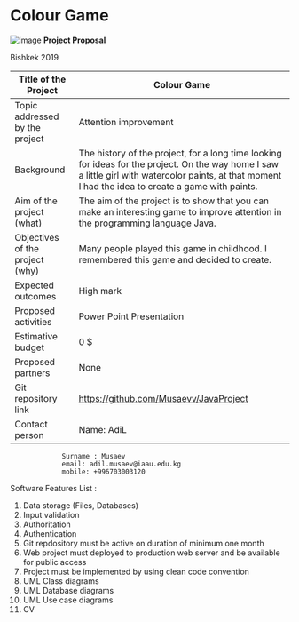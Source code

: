 # Colour Game
![image](https://user-images.githubusercontent.com/44166990/56513684-0dd1f580-6555-11e9-8ac0-6466ed3238c2.png)
**Project Proposal**






Bishkek 2019

Title of the Project | Colour Game
-- | --
Topic addressed by the project | Attention improvement
Background | The history of the project, for a long time looking for ideas for the project. On the way home I saw a little girl with watercolor paints, at that moment I had the idea to create a game with paints.
Aim of the project (what) | The aim of the project is to show that you can make an interesting game to improve attention in the programming language Java.
Objectives of the project (why) | Many people played this game in childhood. I remembered this game and decided to create.
Expected outcomes | High mark
Proposed activities | Power Point Presentation
Estimative budget | 0 $
Proposed partners | None
Git repository link | https://github.com/Musaevv/JavaProject
Contact person | Name: AdiL
                 Surname : Musaev
                 email: adil.musaev@iaau.edu.kg
                 mobile: +996703003120 
                              

Software Features List  :
1.	Data storage (Files, Databases)
2.	Input validation
3.	Authoritation
4.	Authentication
5.	Git repdository must be active on duration of minimum one month
6.	Web project must deployed to production web server and be available for public access
7.	Project must be implemented by using clean code convention
8.	UML Class diagrams
9.	UML Database diagrams
10.	UML Use case diagrams
11.	CV
